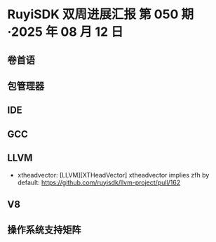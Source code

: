 # RuyiSDK 双周进展汇报  第 050 期·2025 年 08 月 12 日

## 卷首语

## 包管理器

## IDE

## GCC

## LLVM

- xtheadvector: [LLVM][XTHeadVector] xtheadvector implies zfh by default: https://github.com/ruyisdk/llvm-project/pull/162

## V8

## 操作系统支持矩阵
